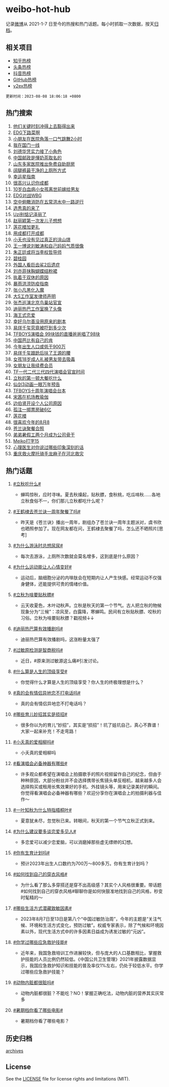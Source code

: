 # weibo-hot-hub

记录[微博](https://www.weibo.com)从 2021-1-7 日至今的热搜和热门话题。每小时抓取一次数据，按天[归档](archives)。

## 相关项目

- [知乎热榜](https://github.com/lonnyzhang423/zhihu-hot-hub)
- [头条热榜](https://github.com/lonnyzhang423/toutiao-hot-hub)
- [抖音热榜](https://github.com/lonnyzhang423/douyin-hot-hub)
- [GitHub热榜](https://github.com/lonnyzhang423/github-hot-hub)
- [v2ex热榜](https://github.com/lonnyzhang423/v2ex-hot-hub)


`更新时间：2023-08-08 18:06:18 +0800`

## 热门搜索

1. [他们关键时刻冲得上去豁得出来](https://m.weibo.cn/search?containerid=100103type%3D1%26t%3D10%26q%3D%23%E4%BB%96%E4%BB%AC%E5%85%B3%E9%94%AE%E6%97%B6%E5%88%BB%E5%86%B2%E5%BE%97%E4%B8%8A%E5%8E%BB%E8%B1%81%E5%BE%97%E5%87%BA%E6%9D%A5%23&stream_entry_id=51&isnewpage=1&extparam=seat%3D1%26stream_entry_id%3D51%26dgr%3D0%26pos%3D0%26c_type%3D51%26filter_type%3Drealtimehot%26cate%3D10103%26display_time%3D1691489178%26pre_seqid%3D169148917800701209883&luicode=10000011&lfid=106003type%253D25%2526t%253D3%2526disable_hot%253D1%2526filter_type%253Drealtimehot)
1. [EDG下路菜啊](https://m.weibo.cn/search?containerid=100103type%3D1%26t%3D10%26q%3DEDG%E4%B8%8B%E8%B7%AF%E8%8F%9C%E5%95%8A&stream_entry_id=31&isnewpage=1&extparam=seat%3D1%26cate%3D5001%26band_rank%3D1%26pos%3D0%26realpos%3D1%26lcate%3D5001%26c_type%3D31%26stream_entry_id%3D31%26flag%3D1%26q%3DEDG%25E4%25B8%258B%25E8%25B7%25AF%25E8%258F%259C%25E5%2595%258A%26dgr%3D0%26filter_type%3Drealtimehot%26display_time%3D1691489178%26pre_seqid%3D169148917800701209883&luicode=10000011&lfid=106003type%253D25%2526t%253D3%2526disable_hot%253D1%2526filter_type%253Drealtimehot)
1. [小朋友在医院角落一口气跳舞2小时](https://m.weibo.cn/search?containerid=100103type%3D1%26t%3D10%26q%3D%23%E5%B0%8F%E6%9C%8B%E5%8F%8B%E5%9C%A8%E5%8C%BB%E9%99%A2%E8%A7%92%E8%90%BD%E4%B8%80%E5%8F%A3%E6%B0%94%E8%B7%B3%E8%88%9E2%E5%B0%8F%E6%97%B6%23&stream_entry_id=31&isnewpage=1&extparam=seat%3D1%26cate%3D5001%26band_rank%3D2%26pos%3D1%26realpos%3D2%26lcate%3D5001%26c_type%3D31%26stream_entry_id%3D31%26flag%3D32768%26q%3D%2523%25E5%25B0%258F%25E6%259C%258B%25E5%258F%258B%25E5%259C%25A8%25E5%258C%25BB%25E9%2599%25A2%25E8%25A7%2592%25E8%2590%25BD%25E4%25B8%2580%25E5%258F%25A3%25E6%25B0%2594%25E8%25B7%25B3%25E8%2588%259E2%25E5%25B0%258F%25E6%2597%25B6%2523%26dgr%3D0%26filter_type%3Drealtimehot%26display_time%3D1691489178%26pre_seqid%3D169148917800701209883&luicode=10000011&lfid=106003type%253D25%2526t%253D3%2526disable_hot%253D1%2526filter_type%253Drealtimehot)
1. [我在国门一线](https://m.weibo.cn/search?containerid=100103type%3D1%26t%3D10%26q%3D%23%E6%88%91%E5%9C%A8%E5%9B%BD%E9%97%A8%E4%B8%80%E7%BA%BF%23&stream_entry_id=31&isnewpage=1&extparam=seat%3D1%26cate%3D5001%26band_rank%3D3%26pos%3D2%26realpos%3D3%26lcate%3D5001%26c_type%3D31%26stream_entry_id%3D31%26flag%3D1%26q%3D%2523%25E6%2588%2591%25E5%259C%25A8%25E5%259B%25BD%25E9%2597%25A8%25E4%25B8%2580%25E7%25BA%25BF%2523%26dgr%3D0%26filter_type%3Drealtimehot%26display_time%3D1691489178%26pre_seqid%3D169148917800701209883&luicode=10000011&lfid=106003type%253D25%2526t%253D3%2526disable_hot%253D1%2526filter_type%253Drealtimehot)
1. [刘德华凭实力接了小角色](https://m.weibo.cn/search?containerid=100103type%3D1%26t%3D10%26q%3D%23%E5%88%98%E5%BE%B7%E5%8D%8E%E5%87%AD%E5%AE%9E%E5%8A%9B%E6%8E%A5%E4%BA%86%E5%B0%8F%E8%A7%92%E8%89%B2%23&stream_entry_id=31&isnewpage=1&extparam=seat%3D1%26cate%3D5001%26band_rank%3D4%26pos%3D3%26is_ad_pos%3D1%26lcate%3D5001%26adid%3D198670%26stream_entry_id%3D31%26q%3D%2523%25E5%2588%2598%25E5%25BE%25B7%25E5%258D%258E%25E5%2587%25AD%25E5%25AE%259E%25E5%258A%259B%25E6%258E%25A5%25E4%25BA%2586%25E5%25B0%258F%25E8%25A7%2592%25E8%2589%25B2%2523%26dgr%3D0%26c_type%3D31%26filter_type%3Drealtimehot%26topic_ad%3D1%26display_time%3D1691489178%26pre_seqid%3D169148917800701209883&luicode=10000011&lfid=106003type%253D25%2526t%253D3%2526disable_hot%253D1%2526filter_type%253Drealtimehot)
1. [中国邮政是懂奶茶取名的](https://m.weibo.cn/search?containerid=100103type%3D1%26t%3D10%26q%3D%E4%B8%AD%E5%9B%BD%E9%82%AE%E6%94%BF%E6%98%AF%E6%87%82%E5%A5%B6%E8%8C%B6%E5%8F%96%E5%90%8D%E7%9A%84&stream_entry_id=31&isnewpage=1&extparam=seat%3D1%26cate%3D5001%26band_rank%3D4%26pos%3D4%26realpos%3D4%26lcate%3D5001%26c_type%3D31%26stream_entry_id%3D31%26flag%3D0%26q%3D%25E4%25B8%25AD%25E5%259B%25BD%25E9%2582%25AE%25E6%2594%25BF%25E6%2598%25AF%25E6%2587%2582%25E5%25A5%25B6%25E8%258C%25B6%25E5%258F%2596%25E5%2590%258D%25E7%259A%2584%26dgr%3D0%26filter_type%3Drealtimehot%26display_time%3D1691489178%26pre_seqid%3D169148917800701209883&luicode=10000011&lfid=106003type%253D25%2526t%253D3%2526disable_hot%253D1%2526filter_type%253Drealtimehot)
1. [山东多家医院推出免费自助厨房](https://m.weibo.cn/search?containerid=100103type%3D1%26t%3D10%26q%3D%23%E5%B1%B1%E4%B8%9C%E5%A4%9A%E5%AE%B6%E5%8C%BB%E9%99%A2%E6%8E%A8%E5%87%BA%E5%85%8D%E8%B4%B9%E8%87%AA%E5%8A%A9%E5%8E%A8%E6%88%BF%23&stream_entry_id=31&isnewpage=1&extparam=seat%3D1%26cate%3D5001%26band_rank%3D5%26pos%3D5%26realpos%3D5%26lcate%3D5001%26c_type%3D31%26stream_entry_id%3D31%26flag%3D32768%26q%3D%2523%25E5%25B1%25B1%25E4%25B8%259C%25E5%25A4%259A%25E5%25AE%25B6%25E5%258C%25BB%25E9%2599%25A2%25E6%258E%25A8%25E5%2587%25BA%25E5%2585%258D%25E8%25B4%25B9%25E8%2587%25AA%25E5%258A%25A9%25E5%258E%25A8%25E6%2588%25BF%2523%26dgr%3D0%26filter_type%3Drealtimehot%26display_time%3D1691489178%26pre_seqid%3D169148917800701209883&luicode=10000011&lfid=106003type%253D25%2526t%253D3%2526disable_hot%253D1%2526filter_type%253Drealtimehot)
1. [阔腿裤最干净的上厕所方式](https://m.weibo.cn/search?containerid=100103type%3D1%26t%3D10%26q%3D%23%E9%98%94%E8%85%BF%E8%A3%A4%E6%9C%80%E5%B9%B2%E5%87%80%E7%9A%84%E4%B8%8A%E5%8E%95%E6%89%80%E6%96%B9%E5%BC%8F%23&stream_entry_id=31&isnewpage=1&extparam=seat%3D1%26cate%3D5001%26band_rank%3D6%26pos%3D6%26realpos%3D6%26lcate%3D5001%26c_type%3D31%26stream_entry_id%3D31%26flag%3D0%26q%3D%2523%25E9%2598%2594%25E8%2585%25BF%25E8%25A3%25A4%25E6%259C%2580%25E5%25B9%25B2%25E5%2587%2580%25E7%259A%2584%25E4%25B8%258A%25E5%258E%2595%25E6%2589%2580%25E6%2596%25B9%25E5%25BC%258F%2523%26dgr%3D0%26filter_type%3Drealtimehot%26display_time%3D1691489178%26pre_seqid%3D169148917800701209883&luicode=10000011&lfid=106003type%253D25%2526t%253D3%2526disable_hot%253D1%2526filter_type%253Drealtimehot)
1. [幸运星指南](https://m.weibo.cn/search?containerid=100103type%3D1%26t%3D10%26q%3D%23%E5%B9%B8%E8%BF%90%E6%98%9F%E6%8C%87%E5%8D%97%23&stream_entry_id=31&isnewpage=1&extparam=seat%3D1%26cate%3D5001%26band_rank%3D7%26pos%3D7%26is_ad_pos%3D1%26lcate%3D5001%26adid%3D198725%26q%3D%2523%25E5%25B9%25B8%25E8%25BF%2590%25E6%2598%259F%25E6%258C%2587%25E5%258D%2597%2523%26dgr%3D0%26c_type%3D31%26filter_type%3Drealtimehot%26stream_entry_id%3D31%26display_time%3D1691489178%26pre_seqid%3D169148917800701209883&luicode=10000011&lfid=106003type%253D25%2526t%253D3%2526disable_hot%253D1%2526filter_type%253Drealtimehot)
1. [很高兴认识你成都](https://m.weibo.cn/search?containerid=100103type%3D1%26t%3D10%26q%3D%23%E5%BE%88%E9%AB%98%E5%85%B4%E8%AE%A4%E8%AF%86%E4%BD%A0%E6%88%90%E9%83%BD%23&stream_entry_id=31&isnewpage=1&extparam=seat%3D1%26cate%3D5001%26band_rank%3D7%26pos%3D8%26realpos%3D7%26lcate%3D5001%26c_type%3D31%26stream_entry_id%3D31%26flag%3D32768%26q%3D%2523%25E5%25BE%2588%25E9%25AB%2598%25E5%2585%25B4%25E8%25AE%25A4%25E8%25AF%2586%25E4%25BD%25A0%25E6%2588%2590%25E9%2583%25BD%2523%26dgr%3D0%26filter_type%3Drealtimehot%26display_time%3D1691489178%26pre_seqid%3D169148917800701209883&luicode=10000011&lfid=106003type%253D25%2526t%253D3%2526disable_hot%253D1%2526filter_type%253Drealtimehot)
1. [10岁白血病小女孩离世前嫁给男友](https://m.weibo.cn/search?containerid=100103type%3D1%26t%3D10%26q%3D%2310%E5%B2%81%E7%99%BD%E8%A1%80%E7%97%85%E5%B0%8F%E5%A5%B3%E5%AD%A9%E7%A6%BB%E4%B8%96%E5%89%8D%E5%AB%81%E7%BB%99%E7%94%B7%E5%8F%8B%23&stream_entry_id=31&isnewpage=1&extparam=seat%3D1%26cate%3D5001%26band_rank%3D8%26pos%3D9%26realpos%3D8%26lcate%3D5001%26c_type%3D31%26stream_entry_id%3D31%26flag%3D1%26q%3D%252310%25E5%25B2%2581%25E7%2599%25BD%25E8%25A1%2580%25E7%2597%2585%25E5%25B0%258F%25E5%25A5%25B3%25E5%25AD%25A9%25E7%25A6%25BB%25E4%25B8%2596%25E5%2589%258D%25E5%25AB%2581%25E7%25BB%2599%25E7%2594%25B7%25E5%258F%258B%2523%26dgr%3D0%26filter_type%3Drealtimehot%26display_time%3D1691489178%26pre_seqid%3D169148917800701209883&luicode=10000011&lfid=106003type%253D25%2526t%253D3%2526disable_hot%253D1%2526filter_type%253Drealtimehot)
1. [EDG对战WBG](https://m.weibo.cn/search?containerid=100103type%3D1%26t%3D10%26q%3D%23EDG%E5%AF%B9%E6%88%98WBG%23&stream_entry_id=31&isnewpage=1&extparam=seat%3D1%26cate%3D5001%26band_rank%3D9%26pos%3D10%26realpos%3D9%26lcate%3D5001%26c_type%3D31%26stream_entry_id%3D31%26flag%3D1%26q%3D%2523EDG%25E5%25AF%25B9%25E6%2588%2598WBG%2523%26dgr%3D0%26filter_type%3Drealtimehot%26display_time%3D1691489178%26pre_seqid%3D169148917800701209883&luicode=10000011&lfid=106003type%253D25%2526t%253D3%2526disable_hot%253D1%2526filter_type%253Drealtimehot)
1. [空中俯瞰消防在五常洪水中一路逆行](https://m.weibo.cn/search?containerid=100103type%3D1%26t%3D10%26q%3D%23%E7%A9%BA%E4%B8%AD%E4%BF%AF%E7%9E%B0%E6%B6%88%E9%98%B2%E5%9C%A8%E4%BA%94%E5%B8%B8%E6%B4%AA%E6%B0%B4%E4%B8%AD%E4%B8%80%E8%B7%AF%E9%80%86%E8%A1%8C%23&stream_entry_id=31&isnewpage=1&extparam=seat%3D1%26cate%3D5001%26band_rank%3D10%26pos%3D11%26realpos%3D10%26lcate%3D5001%26c_type%3D31%26stream_entry_id%3D31%26flag%3D32768%26q%3D%2523%25E7%25A9%25BA%25E4%25B8%25AD%25E4%25BF%25AF%25E7%259E%25B0%25E6%25B6%2588%25E9%2598%25B2%25E5%259C%25A8%25E4%25BA%2594%25E5%25B8%25B8%25E6%25B4%25AA%25E6%25B0%25B4%25E4%25B8%25AD%25E4%25B8%2580%25E8%25B7%25AF%25E9%2580%2586%25E8%25A1%258C%2523%26dgr%3D0%26filter_type%3Drealtimehot%26display_time%3D1691489178%26pre_seqid%3D169148917800701209883&luicode=10000011&lfid=106003type%253D25%2526t%253D3%2526disable_hot%253D1%2526filter_type%253Drealtimehot)
1. [选秀真的来了](https://m.weibo.cn/search?containerid=100103type%3D1%26t%3D10%26q%3D%23%E9%80%89%E7%A7%80%E7%9C%9F%E7%9A%84%E6%9D%A5%E4%BA%86%23&stream_entry_id=31&isnewpage=1&extparam=seat%3D1%26cate%3D5001%26band_rank%3D11%26pos%3D12%26realpos%3D11%26lcate%3D5001%26c_type%3D31%26stream_entry_id%3D31%26flag%3D2%26q%3D%2523%25E9%2580%2589%25E7%25A7%2580%25E7%259C%259F%25E7%259A%2584%25E6%259D%25A5%25E4%25BA%2586%2523%26dgr%3D0%26filter_type%3Drealtimehot%26display_time%3D1691489178%26pre_seqid%3D169148917800701209883&luicode=10000011&lfid=106003type%253D25%2526t%253D3%2526disable_hot%253D1%2526filter_type%253Drealtimehot)
1. [Uzi别惦记泽丽了](https://m.weibo.cn/search?containerid=100103type%3D1%26t%3D10%26q%3DUzi%E5%88%AB%E6%83%A6%E8%AE%B0%E6%B3%BD%E4%B8%BD%E4%BA%86&stream_entry_id=31&isnewpage=1&extparam=seat%3D1%26cate%3D5001%26band_rank%3D12%26pos%3D13%26realpos%3D12%26lcate%3D5001%26c_type%3D31%26stream_entry_id%3D31%26flag%3D1%26q%3DUzi%25E5%2588%25AB%25E6%2583%25A6%25E8%25AE%25B0%25E6%25B3%25BD%25E4%25B8%25BD%25E4%25BA%2586%26dgr%3D0%26filter_type%3Drealtimehot%26display_time%3D1691489178%26pre_seqid%3D169148917800701209883&luicode=10000011&lfid=106003type%253D25%2526t%253D3%2526disable_hot%253D1%2526filter_type%253Drealtimehot)
1. [赵丽颖第一次发儿子想想](https://m.weibo.cn/search?containerid=100103type%3D1%26t%3D10%26q%3D%23%E8%B5%B5%E4%B8%BD%E9%A2%96%E7%AC%AC%E4%B8%80%E6%AC%A1%E5%8F%91%E5%84%BF%E5%AD%90%E6%83%B3%E6%83%B3%23&stream_entry_id=31&isnewpage=1&extparam=seat%3D1%26cate%3D5001%26band_rank%3D13%26pos%3D14%26realpos%3D13%26lcate%3D5001%26c_type%3D31%26stream_entry_id%3D31%26flag%3D2%26q%3D%2523%25E8%25B5%25B5%25E4%25B8%25BD%25E9%25A2%2596%25E7%25AC%25AC%25E4%25B8%2580%25E6%25AC%25A1%25E5%258F%2591%25E5%2584%25BF%25E5%25AD%2590%25E6%2583%25B3%25E6%2583%25B3%2523%26dgr%3D0%26filter_type%3Drealtimehot%26display_time%3D1691489178%26pre_seqid%3D169148917800701209883&luicode=10000011&lfid=106003type%253D25%2526t%253D3%2526disable_hot%253D1%2526filter_type%253Drealtimehot)
1. [莲花楼加更礼](https://m.weibo.cn/search?containerid=100103type%3D1%26t%3D10%26q%3D%23%E8%8E%B2%E8%8A%B1%E6%A5%BC%E5%8A%A0%E6%9B%B4%E7%A4%BC%23&stream_entry_id=31&isnewpage=1&extparam=seat%3D1%26cate%3D5001%26band_rank%3D14%26pos%3D15%26realpos%3D14%26lcate%3D5001%26c_type%3D31%26stream_entry_id%3D31%26flag%3D1%26q%3D%2523%25E8%258E%25B2%25E8%258A%25B1%25E6%25A5%25BC%25E5%258A%25A0%25E6%259B%25B4%25E7%25A4%25BC%2523%26dgr%3D0%26filter_type%3Drealtimehot%26display_time%3D1691489178%26pre_seqid%3D169148917800701209883&luicode=10000011&lfid=106003type%253D25%2526t%253D3%2526disable_hot%253D1%2526filter_type%253Drealtimehot)
1. [用成都打开成都](https://m.weibo.cn/search?containerid=100103type%3D1%26t%3D10%26q%3D%23%E7%94%A8%E6%88%90%E9%83%BD%E6%89%93%E5%BC%80%E6%88%90%E9%83%BD%23&stream_entry_id=31&isnewpage=1&extparam=seat%3D1%26cate%3D5001%26band_rank%3D15%26pos%3D16%26realpos%3D15%26lcate%3D5001%26flag%3D0%26adid%3D198784%26q%3D%2523%25E7%2594%25A8%25E6%2588%2590%25E9%2583%25BD%25E6%2589%2593%25E5%25BC%2580%25E6%2588%2590%25E9%2583%25BD%2523%26dgr%3D0%26c_type%3D31%26filter_type%3Drealtimehot%26stream_entry_id%3D31%26display_time%3D1691489178%26pre_seqid%3D169148917800701209883&luicode=10000011&lfid=106003type%253D25%2526t%253D3%2526disable_hot%253D1%2526filter_type%253Drealtimehot)
1. [小夭也没有见过真正的涂山璟](https://m.weibo.cn/search?containerid=100103type%3D1%26t%3D10%26q%3D%23%E5%B0%8F%E5%A4%AD%E4%B9%9F%E6%B2%A1%E6%9C%89%E8%A7%81%E8%BF%87%E7%9C%9F%E6%AD%A3%E7%9A%84%E6%B6%82%E5%B1%B1%E7%92%9F%23&stream_entry_id=31&isnewpage=1&extparam=seat%3D1%26cate%3D5001%26band_rank%3D16%26pos%3D17%26realpos%3D16%26lcate%3D5001%26c_type%3D31%26stream_entry_id%3D31%26flag%3D1%26q%3D%2523%25E5%25B0%258F%25E5%25A4%25AD%25E4%25B9%259F%25E6%25B2%25A1%25E6%259C%2589%25E8%25A7%2581%25E8%25BF%2587%25E7%259C%259F%25E6%25AD%25A3%25E7%259A%2584%25E6%25B6%2582%25E5%25B1%25B1%25E7%2592%259F%2523%26dgr%3D0%26filter_type%3Drealtimehot%26display_time%3D1691489178%26pre_seqid%3D169148917800701209883&luicode=10000011&lfid=106003type%253D25%2526t%253D3%2526disable_hot%253D1%2526filter_type%253Drealtimehot)
1. [王一博说刘敏涛和自己妈妈气质很像](https://m.weibo.cn/search?containerid=100103type%3D1%26t%3D10%26q%3D%23%E7%8E%8B%E4%B8%80%E5%8D%9A%E8%AF%B4%E5%88%98%E6%95%8F%E6%B6%9B%E5%92%8C%E8%87%AA%E5%B7%B1%E5%A6%88%E5%A6%88%E6%B0%94%E8%B4%A8%E5%BE%88%E5%83%8F%23&stream_entry_id=31&isnewpage=1&extparam=seat%3D1%26cate%3D5001%26band_rank%3D17%26pos%3D18%26realpos%3D17%26lcate%3D5001%26c_type%3D31%26stream_entry_id%3D31%26flag%3D1%26q%3D%2523%25E7%258E%258B%25E4%25B8%2580%25E5%258D%259A%25E8%25AF%25B4%25E5%2588%2598%25E6%2595%258F%25E6%25B6%259B%25E5%2592%258C%25E8%2587%25AA%25E5%25B7%25B1%25E5%25A6%2588%25E5%25A6%2588%25E6%25B0%2594%25E8%25B4%25A8%25E5%25BE%2588%25E5%2583%258F%2523%26dgr%3D0%26filter_type%3Drealtimehot%26display_time%3D1691489178%26pre_seqid%3D169148917800701209883&luicode=10000011&lfid=106003type%253D25%2526t%253D3%2526disable_hot%253D1%2526filter_type%253Drealtimehot)
1. [朱正廷或将当李权哲导师](https://m.weibo.cn/search?containerid=100103type%3D1%26t%3D10%26q%3D%23%E6%9C%B1%E6%AD%A3%E5%BB%B7%E6%88%96%E5%B0%86%E5%BD%93%E6%9D%8E%E6%9D%83%E5%93%B2%E5%AF%BC%E5%B8%88%23&stream_entry_id=31&isnewpage=1&extparam=seat%3D1%26cate%3D5001%26band_rank%3D18%26pos%3D19%26realpos%3D18%26lcate%3D5001%26c_type%3D31%26stream_entry_id%3D31%26flag%3D1%26q%3D%2523%25E6%259C%25B1%25E6%25AD%25A3%25E5%25BB%25B7%25E6%2588%2596%25E5%25B0%2586%25E5%25BD%2593%25E6%259D%258E%25E6%259D%2583%25E5%2593%25B2%25E5%25AF%25BC%25E5%25B8%2588%2523%26dgr%3D0%26filter_type%3Drealtimehot%26display_time%3D1691489178%26pre_seqid%3D169148917800701209883&luicode=10000011&lfid=106003type%253D25%2526t%253D3%2526disable_hot%253D1%2526filter_type%253Drealtimehot)
1. [碧桂园](https://m.weibo.cn/search?containerid=100103type%3D1%26t%3D10%26q%3D%23%E7%A2%A7%E6%A1%82%E5%9B%AD%23&stream_entry_id=31&isnewpage=1&extparam=seat%3D1%26cate%3D5001%26band_rank%3D19%26pos%3D20%26realpos%3D19%26lcate%3D5001%26c_type%3D31%26stream_entry_id%3D31%26flag%3D0%26q%3D%2523%25E7%25A2%25A7%25E6%25A1%2582%25E5%259B%25AD%2523%26dgr%3D0%26filter_type%3Drealtimehot%26display_time%3D1691489178%26pre_seqid%3D169148917800701209883&luicode=10000011&lfid=106003type%253D25%2526t%253D3%2526disable_hot%253D1%2526filter_type%253Drealtimehot)
1. [外国人看巨齿鲨2后遗症](https://m.weibo.cn/search?containerid=100103type%3D1%26t%3D10%26q%3D%23%E5%A4%96%E5%9B%BD%E4%BA%BA%E7%9C%8B%E5%B7%A8%E9%BD%BF%E9%B2%A82%E5%90%8E%E9%81%97%E7%97%87%23&stream_entry_id=31&isnewpage=1&extparam=seat%3D1%26cate%3D5001%26band_rank%3D20%26pos%3D21%26realpos%3D20%26lcate%3D5001%26c_type%3D31%26stream_entry_id%3D31%26flag%3D0%26q%3D%2523%25E5%25A4%2596%25E5%259B%25BD%25E4%25BA%25BA%25E7%259C%258B%25E5%25B7%25A8%25E9%25BD%25BF%25E9%25B2%25A82%25E5%2590%258E%25E9%2581%2597%25E7%2597%2587%2523%26dgr%3D0%26filter_type%3Drealtimehot%26display_time%3D1691489178%26pre_seqid%3D169148917800701209883&luicode=10000011&lfid=106003type%253D25%2526t%253D3%2526disable_hot%253D1%2526filter_type%253Drealtimehot)
1. [刘亦菲抹胸蝴蝶结粉裙](https://m.weibo.cn/search?containerid=100103type%3D1%26t%3D10%26q%3D%23%E5%88%98%E4%BA%A6%E8%8F%B2%E6%8A%B9%E8%83%B8%E8%9D%B4%E8%9D%B6%E7%BB%93%E7%B2%89%E8%A3%99%23&stream_entry_id=31&isnewpage=1&extparam=seat%3D1%26cate%3D5001%26band_rank%3D21%26pos%3D22%26realpos%3D21%26lcate%3D5001%26c_type%3D31%26stream_entry_id%3D31%26flag%3D1%26q%3D%2523%25E5%2588%2598%25E4%25BA%25A6%25E8%258F%25B2%25E6%258A%25B9%25E8%2583%25B8%25E8%259D%25B4%25E8%259D%25B6%25E7%25BB%2593%25E7%25B2%2589%25E8%25A3%2599%2523%26dgr%3D0%26filter_type%3Drealtimehot%26display_time%3D1691489178%26pre_seqid%3D169148917800701209883&luicode=10000011&lfid=106003type%253D25%2526t%253D3%2526disable_hot%253D1%2526filter_type%253Drealtimehot)
1. [执着于双休的原因](https://m.weibo.cn/search?containerid=100103type%3D1%26t%3D10%26q%3D%E6%89%A7%E7%9D%80%E4%BA%8E%E5%8F%8C%E4%BC%91%E7%9A%84%E5%8E%9F%E5%9B%A0&stream_entry_id=31&isnewpage=1&extparam=seat%3D1%26cate%3D5001%26band_rank%3D22%26pos%3D23%26realpos%3D22%26lcate%3D5001%26c_type%3D31%26stream_entry_id%3D31%26flag%3D0%26q%3D%25E6%2589%25A7%25E7%259D%2580%25E4%25BA%258E%25E5%258F%258C%25E4%25BC%2591%25E7%259A%2584%25E5%258E%259F%25E5%259B%25A0%26dgr%3D0%26filter_type%3Drealtimehot%26display_time%3D1691489178%26pre_seqid%3D169148917800701209883&luicode=10000011&lfid=106003type%253D25%2526t%253D3%2526disable_hot%253D1%2526filter_type%253Drealtimehot)
1. [暴雨洪涝防疫指南](https://m.weibo.cn/search?containerid=100103type%3D1%26t%3D10%26q%3D%23%E6%9A%B4%E9%9B%A8%E6%B4%AA%E6%B6%9D%E9%98%B2%E7%96%AB%E6%8C%87%E5%8D%97%23&stream_entry_id=31&isnewpage=1&extparam=seat%3D1%26cate%3D5001%26band_rank%3D23%26pos%3D24%26realpos%3D23%26lcate%3D5001%26c_type%3D31%26stream_entry_id%3D31%26flag%3D0%26q%3D%2523%25E6%259A%25B4%25E9%259B%25A8%25E6%25B4%25AA%25E6%25B6%259D%25E9%2598%25B2%25E7%2596%25AB%25E6%258C%2587%25E5%258D%2597%2523%26dgr%3D0%26filter_type%3Drealtimehot%26display_time%3D1691489178%26pre_seqid%3D169148917800701209883&luicode=10000011&lfid=106003type%253D25%2526t%253D3%2526disable_hot%253D1%2526filter_type%253Drealtimehot)
1. [张小凡黑化入魔](https://m.weibo.cn/search?containerid=100103type%3D1%26t%3D10%26q%3D%23%E5%BC%A0%E5%B0%8F%E5%87%A1%E9%BB%91%E5%8C%96%E5%85%A5%E9%AD%94%23&stream_entry_id=31&isnewpage=1&extparam=seat%3D1%26cate%3D5001%26band_rank%3D24%26pos%3D25%26realpos%3D24%26lcate%3D5001%26c_type%3D31%26stream_entry_id%3D31%26flag%3D1%26q%3D%2523%25E5%25BC%25A0%25E5%25B0%258F%25E5%2587%25A1%25E9%25BB%2591%25E5%258C%2596%25E5%2585%25A5%25E9%25AD%2594%2523%26dgr%3D0%26filter_type%3Drealtimehot%26display_time%3D1691489178%26pre_seqid%3D169148917800701209883&luicode=10000011&lfid=106003type%253D25%2526t%253D3%2526disable_hot%253D1%2526filter_type%253Drealtimehot)
1. [大S工作室发律师声明](https://m.weibo.cn/search?containerid=100103type%3D1%26t%3D10%26q%3D%23%E5%A4%A7S%E5%B7%A5%E4%BD%9C%E5%AE%A4%E5%8F%91%E5%BE%8B%E5%B8%88%E5%A3%B0%E6%98%8E%23&stream_entry_id=31&isnewpage=1&extparam=seat%3D1%26cate%3D5001%26band_rank%3D25%26pos%3D26%26realpos%3D25%26lcate%3D5001%26c_type%3D31%26stream_entry_id%3D31%26flag%3D0%26q%3D%2523%25E5%25A4%25A7S%25E5%25B7%25A5%25E4%25BD%259C%25E5%25AE%25A4%25E5%258F%2591%25E5%25BE%258B%25E5%25B8%2588%25E5%25A3%25B0%25E6%2598%258E%2523%26dgr%3D0%26filter_type%3Drealtimehot%26display_time%3D1691489178%26pre_seqid%3D169148917800701209883&luicode=10000011&lfid=106003type%253D25%2526t%253D3%2526disable_hot%253D1%2526filter_type%253Drealtimehot)
1. [张杰巡演北京鸟巢站官宣](https://m.weibo.cn/search?containerid=100103type%3D1%26t%3D10%26q%3D%23%E5%BC%A0%E6%9D%B0%E5%B7%A1%E6%BC%94%E5%8C%97%E4%BA%AC%E9%B8%9F%E5%B7%A2%E7%AB%99%E5%AE%98%E5%AE%A3%23&stream_entry_id=31&isnewpage=1&extparam=seat%3D1%26cate%3D5001%26band_rank%3D26%26pos%3D27%26realpos%3D26%26lcate%3D5001%26c_type%3D31%26stream_entry_id%3D31%26flag%3D1%26q%3D%2523%25E5%25BC%25A0%25E6%259D%25B0%25E5%25B7%25A1%25E6%25BC%2594%25E5%258C%2597%25E4%25BA%25AC%25E9%25B8%259F%25E5%25B7%25A2%25E7%25AB%2599%25E5%25AE%2598%25E5%25AE%25A3%2523%26dgr%3D0%26filter_type%3Drealtimehot%26display_time%3D1691489178%26pre_seqid%3D169148917800701209883&luicode=10000011&lfid=106003type%253D25%2526t%253D3%2526disable_hot%253D1%2526filter_type%253Drealtimehot)
1. [迪丽热巴工作室换了头像](https://m.weibo.cn/search?containerid=100103type%3D1%26t%3D10%26q%3D%23%E8%BF%AA%E4%B8%BD%E7%83%AD%E5%B7%B4%E5%B7%A5%E4%BD%9C%E5%AE%A4%E6%8D%A2%E4%BA%86%E5%A4%B4%E5%83%8F%23&stream_entry_id=31&isnewpage=1&extparam=seat%3D1%26cate%3D5001%26band_rank%3D27%26pos%3D28%26realpos%3D27%26lcate%3D5001%26c_type%3D31%26stream_entry_id%3D31%26flag%3D0%26q%3D%2523%25E8%25BF%25AA%25E4%25B8%25BD%25E7%2583%25AD%25E5%25B7%25B4%25E5%25B7%25A5%25E4%25BD%259C%25E5%25AE%25A4%25E6%258D%25A2%25E4%25BA%2586%25E5%25A4%25B4%25E5%2583%258F%2523%26dgr%3D0%26filter_type%3Drealtimehot%26display_time%3D1691489178%26pre_seqid%3D169148917800701209883&luicode=10000011&lfid=106003type%253D25%2526t%253D3%2526disable_hot%253D1%2526filter_type%253Drealtimehot)
1. [海王式恋爱](https://m.weibo.cn/search?containerid=100103type%3D1%26t%3D10%26q%3D%E6%B5%B7%E7%8E%8B%E5%BC%8F%E6%81%8B%E7%88%B1&stream_entry_id=31&isnewpage=1&extparam=seat%3D1%26cate%3D5001%26band_rank%3D28%26pos%3D29%26realpos%3D28%26lcate%3D5001%26c_type%3D31%26stream_entry_id%3D31%26flag%3D1%26q%3D%25E6%25B5%25B7%25E7%258E%258B%25E5%25BC%258F%25E6%2581%258B%25E7%2588%25B1%26dgr%3D0%26filter_type%3Drealtimehot%26display_time%3D1691489178%26pre_seqid%3D169148917800701209883&luicode=10000011&lfid=106003type%253D25%2526t%253D3%2526disable_hot%253D1%2526filter_type%253Drealtimehot)
1. [幸好乌尔善没用原来的剧本](https://m.weibo.cn/search?containerid=100103type%3D1%26t%3D10%26q%3D%E5%B9%B8%E5%A5%BD%E4%B9%8C%E5%B0%94%E5%96%84%E6%B2%A1%E7%94%A8%E5%8E%9F%E6%9D%A5%E7%9A%84%E5%89%A7%E6%9C%AC&stream_entry_id=31&isnewpage=1&extparam=seat%3D1%26cate%3D5001%26band_rank%3D29%26pos%3D30%26realpos%3D29%26lcate%3D5001%26c_type%3D31%26stream_entry_id%3D31%26flag%3D0%26q%3D%25E5%25B9%25B8%25E5%25A5%25BD%25E4%25B9%258C%25E5%25B0%2594%25E5%2596%2584%25E6%25B2%25A1%25E7%2594%25A8%25E5%258E%259F%25E6%259D%25A5%25E7%259A%2584%25E5%2589%25A7%25E6%259C%25AC%26dgr%3D0%26filter_type%3Drealtimehot%26display_time%3D1691489178%26pre_seqid%3D169148917800701209883&luicode=10000011&lfid=106003type%253D25%2526t%253D3%2526disable_hot%253D1%2526filter_type%253Drealtimehot)
1. [易烊千玺究竟被吓到多少次](https://m.weibo.cn/search?containerid=100103type%3D1%26t%3D10%26q%3D%23%E6%98%93%E7%83%8A%E5%8D%83%E7%8E%BA%E7%A9%B6%E7%AB%9F%E8%A2%AB%E5%90%93%E5%88%B0%E5%A4%9A%E5%B0%91%E6%AC%A1%23&stream_entry_id=31&isnewpage=1&extparam=seat%3D1%26cate%3D5001%26band_rank%3D30%26pos%3D31%26realpos%3D30%26lcate%3D5001%26c_type%3D31%26stream_entry_id%3D31%26flag%3D0%26q%3D%2523%25E6%2598%2593%25E7%2583%258A%25E5%258D%2583%25E7%258E%25BA%25E7%25A9%25B6%25E7%25AB%259F%25E8%25A2%25AB%25E5%2590%2593%25E5%2588%25B0%25E5%25A4%259A%25E5%25B0%2591%25E6%25AC%25A1%2523%26dgr%3D0%26filter_type%3Drealtimehot%26display_time%3D1691489178%26pre_seqid%3D169148917800701209883&luicode=10000011&lfid=106003type%253D25%2526t%253D3%2526disable_hot%253D1%2526filter_type%253Drealtimehot)
1. [TFBOYS演唱会 99块钱的直播爸爸唱了98块](https://m.weibo.cn/search?containerid=100103type%3D1%26t%3D10%26q%3DTFBOYS%E6%BC%94%E5%94%B1%E4%BC%9A+99%E5%9D%97%E9%92%B1%E7%9A%84%E7%9B%B4%E6%92%AD%E7%88%B8%E7%88%B8%E5%94%B1%E4%BA%8698%E5%9D%97&stream_entry_id=31&isnewpage=1&extparam=seat%3D1%26cate%3D5001%26band_rank%3D31%26pos%3D32%26realpos%3D31%26lcate%3D5001%26c_type%3D31%26stream_entry_id%3D31%26flag%3D0%26q%3DTFBOYS%25E6%25BC%2594%25E5%2594%25B1%25E4%25BC%259A%252099%25E5%259D%2597%25E9%2592%25B1%25E7%259A%2584%25E7%259B%25B4%25E6%2592%25AD%25E7%2588%25B8%25E7%2588%25B8%25E5%2594%25B1%25E4%25BA%258698%25E5%259D%2597%26dgr%3D0%26filter_type%3Drealtimehot%26display_time%3D1691489178%26pre_seqid%3D169148917800701209883&luicode=10000011&lfid=106003type%253D25%2526t%253D3%2526disable_hot%253D1%2526filter_type%253Drealtimehot)
1. [中国芭比有自己的肯](https://m.weibo.cn/search?containerid=100103type%3D1%26t%3D10%26q%3D%E4%B8%AD%E5%9B%BD%E8%8A%AD%E6%AF%94%E6%9C%89%E8%87%AA%E5%B7%B1%E7%9A%84%E8%82%AF&stream_entry_id=31&isnewpage=1&extparam=seat%3D1%26cate%3D5001%26band_rank%3D32%26pos%3D33%26realpos%3D32%26lcate%3D5001%26c_type%3D31%26stream_entry_id%3D31%26flag%3D1%26q%3D%25E4%25B8%25AD%25E5%259B%25BD%25E8%258A%25AD%25E6%25AF%2594%25E6%259C%2589%25E8%2587%25AA%25E5%25B7%25B1%25E7%259A%2584%25E8%2582%25AF%26dgr%3D0%26filter_type%3Drealtimehot%26display_time%3D1691489178%26pre_seqid%3D169148917800701209883&luicode=10000011&lfid=106003type%253D25%2526t%253D3%2526disable_hot%253D1%2526filter_type%253Drealtimehot)
1. [今年出生人口或低于900万](https://m.weibo.cn/search?containerid=100103type%3D1%26t%3D10%26q%3D%23%E4%BB%8A%E5%B9%B4%E5%87%BA%E7%94%9F%E4%BA%BA%E5%8F%A3%E6%88%96%E4%BD%8E%E4%BA%8E900%E4%B8%87%23&stream_entry_id=31&isnewpage=1&extparam=seat%3D1%26cate%3D5001%26band_rank%3D33%26pos%3D34%26realpos%3D33%26lcate%3D5001%26c_type%3D31%26stream_entry_id%3D31%26flag%3D0%26q%3D%2523%25E4%25BB%258A%25E5%25B9%25B4%25E5%2587%25BA%25E7%2594%259F%25E4%25BA%25BA%25E5%258F%25A3%25E6%2588%2596%25E4%25BD%258E%25E4%25BA%258E900%25E4%25B8%2587%2523%26dgr%3D0%26filter_type%3Drealtimehot%26display_time%3D1691489178%26pre_seqid%3D169148917800701209883&luicode=10000011&lfid=106003type%253D25%2526t%253D3%2526disable_hot%253D1%2526filter_type%253Drealtimehot)
1. [易烊千玺踉跄后扶了王源的腰](https://m.weibo.cn/search?containerid=100103type%3D1%26t%3D10%26q%3D%23%E6%98%93%E7%83%8A%E5%8D%83%E7%8E%BA%E8%B8%89%E8%B7%84%E5%90%8E%E6%89%B6%E4%BA%86%E7%8E%8B%E6%BA%90%E7%9A%84%E8%85%B0%23&stream_entry_id=31&isnewpage=1&extparam=seat%3D1%26cate%3D5001%26band_rank%3D34%26pos%3D35%26realpos%3D34%26lcate%3D5001%26c_type%3D31%26stream_entry_id%3D31%26flag%3D0%26q%3D%2523%25E6%2598%2593%25E7%2583%258A%25E5%258D%2583%25E7%258E%25BA%25E8%25B8%2589%25E8%25B7%2584%25E5%2590%258E%25E6%2589%25B6%25E4%25BA%2586%25E7%258E%258B%25E6%25BA%2590%25E7%259A%2584%25E8%2585%25B0%2523%26dgr%3D0%26filter_type%3Drealtimehot%26display_time%3D1691489178%26pre_seqid%3D169148917800701209883&luicode=10000011&lfid=106003type%253D25%2526t%253D3%2526disable_hot%253D1%2526filter_type%253Drealtimehot)
1. [女孩18岁成人礼被男友带去吸毒](https://m.weibo.cn/search?containerid=100103type%3D1%26t%3D10%26q%3D%23%E5%A5%B3%E5%AD%A918%E5%B2%81%E6%88%90%E4%BA%BA%E7%A4%BC%E8%A2%AB%E7%94%B7%E5%8F%8B%E5%B8%A6%E5%8E%BB%E5%90%B8%E6%AF%92%23&stream_entry_id=31&isnewpage=1&extparam=seat%3D1%26cate%3D5001%26band_rank%3D35%26pos%3D36%26realpos%3D35%26lcate%3D5001%26c_type%3D31%26stream_entry_id%3D31%26flag%3D0%26q%3D%2523%25E5%25A5%25B3%25E5%25AD%25A918%25E5%25B2%2581%25E6%2588%2590%25E4%25BA%25BA%25E7%25A4%25BC%25E8%25A2%25AB%25E7%2594%25B7%25E5%258F%258B%25E5%25B8%25A6%25E5%258E%25BB%25E5%2590%25B8%25E6%25AF%2592%2523%26dgr%3D0%26filter_type%3Drealtimehot%26display_time%3D1691489178%26pre_seqid%3D169148917800701209883&luicode=10000011&lfid=106003type%253D25%2526t%253D3%2526disable_hot%253D1%2526filter_type%253Drealtimehot)
1. [女朋友让我续费会员](https://m.weibo.cn/search?containerid=100103type%3D1%26t%3D10%26q%3D%23%E5%A5%B3%E6%9C%8B%E5%8F%8B%E8%AE%A9%E6%88%91%E7%BB%AD%E8%B4%B9%E4%BC%9A%E5%91%98%23&stream_entry_id=31&isnewpage=1&extparam=seat%3D1%26cate%3D5001%26band_rank%3D36%26pos%3D37%26realpos%3D36%26lcate%3D5001%26c_type%3D31%26stream_entry_id%3D31%26flag%3D1%26q%3D%2523%25E5%25A5%25B3%25E6%259C%258B%25E5%258F%258B%25E8%25AE%25A9%25E6%2588%2591%25E7%25BB%25AD%25E8%25B4%25B9%25E4%25BC%259A%25E5%2591%2598%2523%26dgr%3D0%26filter_type%3Drealtimehot%26display_time%3D1691489178%26pre_seqid%3D169148917800701209883&luicode=10000011&lfid=106003type%253D25%2526t%253D3%2526disable_hot%253D1%2526filter_type%253Drealtimehot)
1. [TF一代二代三代四代演唱会官宣时间](https://m.weibo.cn/search?containerid=100103type%3D1%26t%3D10%26q%3D%23TF%E4%B8%80%E4%BB%A3%E4%BA%8C%E4%BB%A3%E4%B8%89%E4%BB%A3%E5%9B%9B%E4%BB%A3%E6%BC%94%E5%94%B1%E4%BC%9A%E5%AE%98%E5%AE%A3%E6%97%B6%E9%97%B4%23&stream_entry_id=31&isnewpage=1&extparam=seat%3D1%26cate%3D5001%26band_rank%3D37%26pos%3D38%26realpos%3D37%26lcate%3D5001%26c_type%3D31%26stream_entry_id%3D31%26flag%3D0%26q%3D%2523TF%25E4%25B8%2580%25E4%25BB%25A3%25E4%25BA%258C%25E4%25BB%25A3%25E4%25B8%2589%25E4%25BB%25A3%25E5%259B%259B%25E4%25BB%25A3%25E6%25BC%2594%25E5%2594%25B1%25E4%25BC%259A%25E5%25AE%2598%25E5%25AE%25A3%25E6%2597%25B6%25E9%2597%25B4%2523%26dgr%3D0%26filter_type%3Drealtimehot%26display_time%3D1691489178%26pre_seqid%3D169148917800701209883&luicode=10000011&lfid=106003type%253D25%2526t%253D3%2526disable_hot%253D1%2526filter_type%253Drealtimehot)
1. [立秋的第一顿大餐吃什么](https://m.weibo.cn/search?containerid=100103type%3D1%26t%3D10%26q%3D%23%E7%AB%8B%E7%A7%8B%E7%9A%84%E7%AC%AC%E4%B8%80%E9%A1%BF%E5%A4%A7%E9%A4%90%E5%90%83%E4%BB%80%E4%B9%88%23&stream_entry_id=31&isnewpage=1&extparam=seat%3D1%26cate%3D5001%26band_rank%3D38%26pos%3D39%26realpos%3D38%26lcate%3D5001%26c_type%3D31%26stream_entry_id%3D31%26flag%3D0%26q%3D%2523%25E7%25AB%258B%25E7%25A7%258B%25E7%259A%2584%25E7%25AC%25AC%25E4%25B8%2580%25E9%25A1%25BF%25E5%25A4%25A7%25E9%25A4%2590%25E5%2590%2583%25E4%25BB%2580%25E4%25B9%2588%2523%26dgr%3D0%26filter_type%3Drealtimehot%26display_time%3D1691489178%26pre_seqid%3D169148917800701209883&luicode=10000011&lfid=106003type%253D25%2526t%253D3%2526disable_hot%253D1%2526filter_type%253Drealtimehot)
1. [仙剑3动画一眼万年预告](https://m.weibo.cn/search?containerid=100103type%3D1%26t%3D10%26q%3D%23%E4%BB%99%E5%89%913%E5%8A%A8%E7%94%BB%E4%B8%80%E7%9C%BC%E4%B8%87%E5%B9%B4%E9%A2%84%E5%91%8A%23&stream_entry_id=31&isnewpage=1&extparam=seat%3D1%26cate%3D5001%26band_rank%3D39%26pos%3D40%26realpos%3D39%26lcate%3D5001%26c_type%3D31%26stream_entry_id%3D31%26flag%3D0%26q%3D%2523%25E4%25BB%2599%25E5%2589%25913%25E5%258A%25A8%25E7%2594%25BB%25E4%25B8%2580%25E7%259C%25BC%25E4%25B8%2587%25E5%25B9%25B4%25E9%25A2%2584%25E5%2591%258A%2523%26dgr%3D0%26filter_type%3Drealtimehot%26display_time%3D1691489178%26pre_seqid%3D169148917800701209883&luicode=10000011&lfid=106003type%253D25%2526t%253D3%2526disable_hot%253D1%2526filter_type%253Drealtimehot)
1. [TFBOYS十周年演唱会台本](https://m.weibo.cn/search?containerid=100103type%3D1%26t%3D10%26q%3D%23TFBOYS%E5%8D%81%E5%91%A8%E5%B9%B4%E6%BC%94%E5%94%B1%E4%BC%9A%E5%8F%B0%E6%9C%AC%23&stream_entry_id=31&isnewpage=1&extparam=seat%3D1%26cate%3D5001%26band_rank%3D40%26pos%3D41%26realpos%3D40%26lcate%3D5001%26c_type%3D31%26stream_entry_id%3D31%26flag%3D0%26q%3D%2523TFBOYS%25E5%258D%2581%25E5%2591%25A8%25E5%25B9%25B4%25E6%25BC%2594%25E5%2594%25B1%25E4%25BC%259A%25E5%258F%25B0%25E6%259C%25AC%2523%26dgr%3D0%26filter_type%3Drealtimehot%26display_time%3D1691489178%26pre_seqid%3D169148917800701209883&luicode=10000011&lfid=106003type%253D25%2526t%253D3%2526disable_hot%253D1%2526filter_type%253Drealtimehot)
1. [宋茜在机场教瑜伽](https://m.weibo.cn/search?containerid=100103type%3D1%26t%3D10%26q%3D%23%E5%AE%8B%E8%8C%9C%E5%9C%A8%E6%9C%BA%E5%9C%BA%E6%95%99%E7%91%9C%E4%BC%BD%23&stream_entry_id=31&isnewpage=1&extparam=seat%3D1%26cate%3D5001%26band_rank%3D41%26pos%3D42%26realpos%3D41%26lcate%3D5001%26c_type%3D31%26stream_entry_id%3D31%26flag%3D1%26q%3D%2523%25E5%25AE%258B%25E8%258C%259C%25E5%259C%25A8%25E6%259C%25BA%25E5%259C%25BA%25E6%2595%2599%25E7%2591%259C%25E4%25BC%25BD%2523%26dgr%3D0%26filter_type%3Drealtimehot%26display_time%3D1691489178%26pre_seqid%3D169148917800701209883&luicode=10000011&lfid=106003type%253D25%2526t%253D3%2526disable_hot%253D1%2526filter_type%253Drealtimehot)
1. [边伯贤开设个人公司原因](https://m.weibo.cn/search?containerid=100103type%3D1%26t%3D10%26q%3D%E8%BE%B9%E4%BC%AF%E8%B4%A4%E5%BC%80%E8%AE%BE%E4%B8%AA%E4%BA%BA%E5%85%AC%E5%8F%B8%E5%8E%9F%E5%9B%A0&stream_entry_id=31&isnewpage=1&extparam=seat%3D1%26cate%3D5001%26band_rank%3D42%26pos%3D43%26realpos%3D42%26lcate%3D5001%26c_type%3D31%26stream_entry_id%3D31%26flag%3D1%26q%3D%25E8%25BE%25B9%25E4%25BC%25AF%25E8%25B4%25A4%25E5%25BC%2580%25E8%25AE%25BE%25E4%25B8%25AA%25E4%25BA%25BA%25E5%2585%25AC%25E5%258F%25B8%25E5%258E%259F%25E5%259B%25A0%26dgr%3D0%26filter_type%3Drealtimehot%26display_time%3D1691489178%26pre_seqid%3D169148917800701209883&luicode=10000011&lfid=106003type%253D25%2526t%253D3%2526disable_hot%253D1%2526filter_type%253Drealtimehot)
1. [孤注一掷票房破6亿](https://m.weibo.cn/search?containerid=100103type%3D1%26t%3D10%26q%3D%23%E5%AD%A4%E6%B3%A8%E4%B8%80%E6%8E%B7%E7%A5%A8%E6%88%BF%E7%A0%B46%E4%BA%BF%23&stream_entry_id=31&isnewpage=1&extparam=seat%3D1%26cate%3D5001%26band_rank%3D43%26pos%3D44%26realpos%3D43%26lcate%3D5001%26c_type%3D31%26stream_entry_id%3D31%26flag%3D1%26q%3D%2523%25E5%25AD%25A4%25E6%25B3%25A8%25E4%25B8%2580%25E6%258E%25B7%25E7%25A5%25A8%25E6%2588%25BF%25E7%25A0%25B46%25E4%25BA%25BF%2523%26dgr%3D0%26filter_type%3Drealtimehot%26display_time%3D1691489178%26pre_seqid%3D169148917800701209883&luicode=10000011&lfid=106003type%253D25%2526t%253D3%2526disable_hot%253D1%2526filter_type%253Drealtimehot)
1. [莲花楼](https://m.weibo.cn/search?containerid=100103type%3D1%26t%3D10%26q%3D%E8%8E%B2%E8%8A%B1%E6%A5%BC&stream_entry_id=31&isnewpage=1&extparam=seat%3D1%26cate%3D5001%26band_rank%3D44%26pos%3D45%26realpos%3D44%26lcate%3D5001%26c_type%3D31%26stream_entry_id%3D31%26flag%3D0%26q%3D%25E8%258E%25B2%25E8%258A%25B1%25E6%25A5%25BC%26dgr%3D0%26filter_type%3Drealtimehot%26display_time%3D1691489178%26pre_seqid%3D169148917800701209883&luicode=10000011&lfid=106003type%253D25%2526t%253D3%2526disable_hot%253D1%2526filter_type%253Drealtimehot)
1. [很喜欢今年的8月8](https://m.weibo.cn/search?containerid=100103type%3D1%26t%3D10%26q%3D%23%E5%BE%88%E5%96%9C%E6%AC%A2%E4%BB%8A%E5%B9%B4%E7%9A%848%E6%9C%888%23&stream_entry_id=31&isnewpage=1&extparam=seat%3D1%26cate%3D5001%26band_rank%3D45%26pos%3D46%26realpos%3D45%26lcate%3D5001%26c_type%3D31%26stream_entry_id%3D31%26flag%3D0%26q%3D%2523%25E5%25BE%2588%25E5%2596%259C%25E6%25AC%25A2%25E4%25BB%258A%25E5%25B9%25B4%25E7%259A%25848%25E6%259C%25888%2523%26dgr%3D0%26filter_type%3Drealtimehot%26display_time%3D1691489178%26pre_seqid%3D169148917800701209883&luicode=10000011&lfid=106003type%253D25%2526t%253D3%2526disable_hot%253D1%2526filter_type%253Drealtimehot)
1. [苍兰诀聚餐合照](https://m.weibo.cn/search?containerid=100103type%3D1%26t%3D10%26q%3D%23%E8%8B%8D%E5%85%B0%E8%AF%80%E8%81%9A%E9%A4%90%E5%90%88%E7%85%A7%23&stream_entry_id=31&isnewpage=1&extparam=seat%3D1%26cate%3D5001%26band_rank%3D46%26pos%3D47%26realpos%3D46%26lcate%3D5001%26c_type%3D31%26stream_entry_id%3D31%26flag%3D0%26q%3D%2523%25E8%258B%258D%25E5%2585%25B0%25E8%25AF%2580%25E8%2581%259A%25E9%25A4%2590%25E5%2590%2588%25E7%2585%25A7%2523%26dgr%3D0%26filter_type%3Drealtimehot%26display_time%3D1691489178%26pre_seqid%3D169148917800701209883&luicode=10000011&lfid=106003type%253D25%2526t%253D3%2526disable_hot%253D1%2526filter_type%253Drealtimehot)
1. [弟弟暑假工两个月成为公司骨干](https://m.weibo.cn/search?containerid=100103type%3D1%26t%3D10%26q%3D%23%E5%BC%9F%E5%BC%9F%E6%9A%91%E5%81%87%E5%B7%A5%E4%B8%A4%E4%B8%AA%E6%9C%88%E6%88%90%E4%B8%BA%E5%85%AC%E5%8F%B8%E9%AA%A8%E5%B9%B2%23&stream_entry_id=31&isnewpage=1&extparam=seat%3D1%26cate%3D5001%26band_rank%3D47%26pos%3D48%26realpos%3D47%26lcate%3D5001%26c_type%3D31%26stream_entry_id%3D31%26flag%3D0%26q%3D%2523%25E5%25BC%259F%25E5%25BC%259F%25E6%259A%2591%25E5%2581%2587%25E5%25B7%25A5%25E4%25B8%25A4%25E4%25B8%25AA%25E6%259C%2588%25E6%2588%2590%25E4%25B8%25BA%25E5%2585%25AC%25E5%258F%25B8%25E9%25AA%25A8%25E5%25B9%25B2%2523%26dgr%3D0%26filter_type%3Drealtimehot%26display_time%3D1691489178%26pre_seqid%3D169148917800701209883&luicode=10000011&lfid=106003type%253D25%2526t%253D3%2526disable_hot%253D1%2526filter_type%253Drealtimehot)
1. [Meiko打字15](https://m.weibo.cn/search?containerid=100103type%3D1%26t%3D10%26q%3DMeiko%E6%89%93%E5%AD%9715&stream_entry_id=31&isnewpage=1&extparam=seat%3D1%26cate%3D5001%26band_rank%3D48%26pos%3D49%26realpos%3D48%26lcate%3D5001%26c_type%3D31%26stream_entry_id%3D31%26flag%3D1%26q%3DMeiko%25E6%2589%2593%25E5%25AD%259715%26dgr%3D0%26filter_type%3Drealtimehot%26display_time%3D1691489178%26pre_seqid%3D169148917800701209883&luicode=10000011&lfid=106003type%253D25%2526t%253D3%2526disable_hot%253D1%2526filter_type%253Drealtimehot)
1. [心理医生对你说过哪些印象深刻的话](https://m.weibo.cn/search?containerid=100103type%3D1%26t%3D10%26q%3D%E5%BF%83%E7%90%86%E5%8C%BB%E7%94%9F%E5%AF%B9%E4%BD%A0%E8%AF%B4%E8%BF%87%E5%93%AA%E4%BA%9B%E5%8D%B0%E8%B1%A1%E6%B7%B1%E5%88%BB%E7%9A%84%E8%AF%9D&stream_entry_id=31&isnewpage=1&extparam=seat%3D1%26cate%3D5001%26band_rank%3D49%26pos%3D50%26realpos%3D49%26lcate%3D5001%26c_type%3D31%26stream_entry_id%3D31%26flag%3D1%26q%3D%25E5%25BF%2583%25E7%2590%2586%25E5%258C%25BB%25E7%2594%259F%25E5%25AF%25B9%25E4%25BD%25A0%25E8%25AF%25B4%25E8%25BF%2587%25E5%2593%25AA%25E4%25BA%259B%25E5%258D%25B0%25E8%25B1%25A1%25E6%25B7%25B1%25E5%2588%25BB%25E7%259A%2584%25E8%25AF%259D%26dgr%3D0%26filter_type%3Drealtimehot%26display_time%3D1691489178%26pre_seqid%3D169148917800701209883&luicode=10000011&lfid=106003type%253D25%2526t%253D3%2526disable_hot%253D1%2526filter_type%253Drealtimehot)
1. [重庆救火摩托骑手龙麻子在河北救灾](https://m.weibo.cn/search?containerid=100103type%3D1%26t%3D10%26q%3D%23%E9%87%8D%E5%BA%86%E6%95%91%E7%81%AB%E6%91%A9%E6%89%98%E9%AA%91%E6%89%8B%E9%BE%99%E9%BA%BB%E5%AD%90%E5%9C%A8%E6%B2%B3%E5%8C%97%E6%95%91%E7%81%BE%23&stream_entry_id=31&isnewpage=1&extparam=seat%3D1%26cate%3D5001%26band_rank%3D50%26pos%3D51%26realpos%3D50%26lcate%3D5001%26c_type%3D31%26stream_entry_id%3D31%26flag%3D32768%26q%3D%2523%25E9%2587%258D%25E5%25BA%2586%25E6%2595%2591%25E7%2581%25AB%25E6%2591%25A9%25E6%2589%2598%25E9%25AA%2591%25E6%2589%258B%25E9%25BE%2599%25E9%25BA%25BB%25E5%25AD%2590%25E5%259C%25A8%25E6%25B2%25B3%25E5%258C%2597%25E6%2595%2591%25E7%2581%25BE%2523%26dgr%3D0%26filter_type%3Drealtimehot%26display_time%3D1691489178%26pre_seqid%3D169148917800701209883&luicode=10000011&lfid=106003type%253D25%2526t%253D3%2526disable_hot%253D1%2526filter_type%253Drealtimehot)

## 热门话题

1. [#立秋吃什么#](https://m.weibo.cn/search?containerid=231522type%3D1%26t%3D10%26q%3D%23%E7%AB%8B%E7%A7%8B%E5%90%83%E4%BB%80%E4%B9%88%23&stream_entry_id=128&isnewpage=1&extparam=seat%3D1%26unitid%3D1691458641052%26cate%3D5004%26pos%3D1-0-0%26dgr%3D0%26lcate%3D5004%26c_type%3D128%26display_time%3D1691489178%26pre_seqid%3D1691489178855022669213&luicode=10000011&lfid=231648_-_4)
    - 蝉鸣惊秋，应时寻味。夏去秋燥起，贴秋膘，食秋桃，吃瓜啃秋......各地立秋食俗不一，你们那儿立秋都吃什么呢？

1. [#王鹤棣去苍兰诀一周年聚餐了吗#](https://m.weibo.cn/search?containerid=231522type%3D1%26t%3D10%26q%3D%23%E7%8E%8B%E9%B9%A4%E6%A3%A3%E5%8E%BB%E8%8B%8D%E5%85%B0%E8%AF%80%E4%B8%80%E5%91%A8%E5%B9%B4%E8%81%9A%E9%A4%90%E4%BA%86%E5%90%97%23&stream_entry_id=128&isnewpage=1&extparam=seat%3D1%26unitid%3D1691469186149%26cate%3D5004%26pos%3D1-0-1%26dgr%3D0%26lcate%3D5004%26c_type%3D128%26display_time%3D1691489178%26pre_seqid%3D1691489178855022669213&luicode=10000011&lfid=231648_-_4)
    - 昨天是《苍兰诀》播出一周年，剧组办了苍兰诀一周年主题派对，虞书欣也晒照参加了。现在网友都在问，王鹤棣去聚餐了吗，怎么还不晒照片[思考]

1. [#为什么游泳时总想尿尿#](https://m.weibo.cn/search?containerid=231522type%3D1%26t%3D10%26q%3D%23%E4%B8%BA%E4%BB%80%E4%B9%88%E6%B8%B8%E6%B3%B3%E6%97%B6%E6%80%BB%E6%83%B3%E5%B0%BF%E5%B0%BF%23&stream_entry_id=128&isnewpage=1&extparam=seat%3D1%26unitid%3D1691478188837%26cate%3D5004%26pos%3D1-0-2%26dgr%3D0%26lcate%3D5004%26c_type%3D128%26display_time%3D1691489178%26pre_seqid%3D1691489178855022669213&luicode=10000011&lfid=231648_-_4)
    - 每次去游泳，上厕所次数就会莫名增多，这到底是什么原因？

1. [#为什么运动能让人心情变好#](https://m.weibo.cn/search?containerid=231522type%3D1%26t%3D10%26q%3D%23%E4%B8%BA%E4%BB%80%E4%B9%88%E8%BF%90%E5%8A%A8%E8%83%BD%E8%AE%A9%E4%BA%BA%E5%BF%83%E6%83%85%E5%8F%98%E5%A5%BD%23&stream_entry_id=128&isnewpage=1&extparam=seat%3D1%26unitid%3D1691452340355%26cate%3D5004%26pos%3D1-0-3%26dgr%3D0%26lcate%3D5004%26c_type%3D128%26display_time%3D1691489178%26pre_seqid%3D1691489178855022669213&luicode=10000011&lfid=231648_-_4)
    - 运动后，脑细胞分泌的内啡肽会在短期内让人产生快感。经常运动不仅强身健体，还能提供可贵的情绪价值。

1. [#立秋为啥要贴秋膘#](https://m.weibo.cn/search?containerid=231522type%3D1%26t%3D10%26q%3D%23%E7%AB%8B%E7%A7%8B%E4%B8%BA%E5%95%A5%E8%A6%81%E8%B4%B4%E7%A7%8B%E8%86%98%23&stream_entry_id=128&isnewpage=1&extparam=seat%3D1%26unitid%3D1691466471120%26cate%3D5004%26pos%3D1-0-4%26dgr%3D0%26lcate%3D5004%26c_type%3D128%26display_time%3D1691489178%26pre_seqid%3D1691489178855022669213&luicode=10000011&lfid=231648_-_4)
    - 云天收夏色，木叶动秋声。立秋是秋天的第一个节气。古人把立秋的物候现象分为“三候”：凉风至，白露降，寒蝉鸣。民间有立秋贴秋膘、咬秋的习俗。立秋为啥要贴秋膘？戳视频↓↓

1. [#迪丽热巴算有效播剧吗#](https://m.weibo.cn/search?containerid=231522type%3D1%26t%3D10%26q%3D%23%E8%BF%AA%E4%B8%BD%E7%83%AD%E5%B7%B4%E7%AE%97%E6%9C%89%E6%95%88%E6%92%AD%E5%89%A7%E5%90%97%23&stream_entry_id=128&isnewpage=1&extparam=seat%3D1%26unitid%3D1691465870951%26cate%3D5004%26pos%3D1-0-5%26dgr%3D0%26lcate%3D5004%26c_type%3D128%26display_time%3D1691489178%26pre_seqid%3D1691489178855022669213&luicode=10000011&lfid=231648_-_4)
    - 迪丽热巴算有效播剧吗，这涨粉量太强了 ​​​

1. [#过敏原检测是智商税吗#](https://m.weibo.cn/search?containerid=231522type%3D1%26t%3D10%26q%3D%23%E8%BF%87%E6%95%8F%E5%8E%9F%E6%A3%80%E6%B5%8B%E6%98%AF%E6%99%BA%E5%95%86%E7%A8%8E%E5%90%97%23&stream_entry_id=128&isnewpage=1&extparam=seat%3D1%26unitid%3D1691485105409%26cate%3D5004%26pos%3D1-0-6%26dgr%3D0%26lcate%3D5004%26c_type%3D128%26display_time%3D1691489178%26pre_seqid%3D1691489178855022669213&luicode=10000011&lfid=231648_-_4)
    - 近日，#原来测过敏源这么痛#引发讨论。

1. [#什么算是人生的顶级享受#](https://m.weibo.cn/search?containerid=231522type%3D1%26t%3D10%26q%3D%23%E4%BB%80%E4%B9%88%E7%AE%97%E6%98%AF%E4%BA%BA%E7%94%9F%E7%9A%84%E9%A1%B6%E7%BA%A7%E4%BA%AB%E5%8F%97%23&stream_entry_id=128&isnewpage=1&extparam=seat%3D1%26unitid%3D1691487486501%26cate%3D5004%26pos%3D1-0-7%26dgr%3D0%26lcate%3D5004%26c_type%3D128%26display_time%3D1691489178%26pre_seqid%3D1691489178855022669213&luicode=10000011&lfid=231648_-_4)
    - 你觉得什么才算是人生的顶级享受？你人生的终极理想是什么？

1. [#真的会有情侣异地恋不打电话吗#](https://m.weibo.cn/search?containerid=231522type%3D1%26t%3D10%26q%3D%23%E7%9C%9F%E7%9A%84%E4%BC%9A%E6%9C%89%E6%83%85%E4%BE%A3%E5%BC%82%E5%9C%B0%E6%81%8B%E4%B8%8D%E6%89%93%E7%94%B5%E8%AF%9D%E5%90%97%23&stream_entry_id=128&isnewpage=1&extparam=seat%3D1%26unitid%3D1691486628311%26cate%3D5004%26pos%3D1-0-8%26dgr%3D0%26lcate%3D5004%26c_type%3D128%26display_time%3D1691489178%26pre_seqid%3D1691489178855022669213&luicode=10000011&lfid=231648_-_4)
    - 真的会有情侣异地恋不打电话吗？

1. [#哪些育儿妙招其实是损招#](https://m.weibo.cn/search?containerid=231522type%3D1%26t%3D10%26q%3D%23%E5%93%AA%E4%BA%9B%E8%82%B2%E5%84%BF%E5%A6%99%E6%8B%9B%E5%85%B6%E5%AE%9E%E6%98%AF%E6%8D%9F%E6%8B%9B%23&stream_entry_id=128&isnewpage=1&extparam=seat%3D1%26unitid%3D1691474870268%26cate%3D5004%26pos%3D1-0-9%26dgr%3D0%26lcate%3D5004%26c_type%3D128%26display_time%3D1691489178%26pre_seqid%3D1691489178855022669213&luicode=10000011&lfid=231648_-_4)
    - 很多你以为的育儿“妙招”，其实是“损招”！坑了娃坑自己，真心不靠谱！大家一起来补充！不走弯路！

1. [#小夭真的爱相柳吗#](https://m.weibo.cn/search?containerid=231522type%3D1%26t%3D10%26q%3D%23%E5%B0%8F%E5%A4%AD%E7%9C%9F%E7%9A%84%E7%88%B1%E7%9B%B8%E6%9F%B3%E5%90%97%23&stream_entry_id=128&isnewpage=1&extparam=seat%3D1%26unitid%3D1691470089131%26cate%3D5004%26pos%3D1-0-10%26dgr%3D0%26lcate%3D5004%26c_type%3D128%26display_time%3D1691489178%26pre_seqid%3D1691489178855022669213&luicode=10000011&lfid=231648_-_4)
    - 小夭真的爱相柳吗

1. [#看演唱会必备神器有哪些#](https://m.weibo.cn/search?containerid=231522type%3D1%26t%3D10%26q%3D%23%E7%9C%8B%E6%BC%94%E5%94%B1%E4%BC%9A%E5%BF%85%E5%A4%87%E7%A5%9E%E5%99%A8%E6%9C%89%E5%93%AA%E4%BA%9B%23&stream_entry_id=128&isnewpage=1&extparam=seat%3D1%26unitid%3D1691332625149%26cate%3D5004%26pos%3D1-0-11%26dgr%3D0%26lcate%3D5004%26c_type%3D128%26display_time%3D1691489178%26pre_seqid%3D1691489178855022669213&luicode=10000011&lfid=231648_-_4)
    - 许多观众都希望在演唱会上拍摄歌手的照片视频留作自己的纪念，但由于种种原因，大部分粉丝并不会选择携带长焦镜头单反相机，越来越多人会选择购买或租用长焦效果好的手机、外挂镜头等，用来记录美好的瞬间。
你觉得看演唱会必备神器有哪些？欢迎分享你在演唱会上的拍摄利器与佳作～

1. [#一叶知秋为什么特指梧桐叶#](https://m.weibo.cn/search?containerid=231522type%3D1%26t%3D10%26q%3D%23%E4%B8%80%E5%8F%B6%E7%9F%A5%E7%A7%8B%E4%B8%BA%E4%BB%80%E4%B9%88%E7%89%B9%E6%8C%87%E6%A2%A7%E6%A1%90%E5%8F%B6%23&stream_entry_id=128&isnewpage=1&extparam=seat%3D1%26unitid%3D1691454437935%26cate%3D5004%26pos%3D1-0-12%26dgr%3D0%26lcate%3D5004%26c_type%3D128%26display_time%3D1691489178%26pre_seqid%3D1691489178855022669213&luicode=10000011&lfid=231648_-_4)
    - 夏意犹未尽，忽觉秋已来。转眼间，秋天的第一个节气立秋正式到来。

1. [#为什么建议要多谈恋爱多见人#](https://m.weibo.cn/search?containerid=231522type%3D1%26t%3D10%26q%3D%23%E4%B8%BA%E4%BB%80%E4%B9%88%E5%BB%BA%E8%AE%AE%E8%A6%81%E5%A4%9A%E8%B0%88%E6%81%8B%E7%88%B1%E5%A4%9A%E8%A7%81%E4%BA%BA%23&stream_entry_id=128&isnewpage=1&extparam=seat%3D1%26unitid%3D1691484501365%26cate%3D5004%26pos%3D1-0-13%26dgr%3D0%26lcate%3D5004%26c_type%3D128%26display_time%3D1691489178%26pre_seqid%3D1691489178855022669213&luicode=10000011&lfid=231648_-_4)
    - 多恋爱可以减少恋爱脑，可以消磨掉那些虚无缥缈的幻想。

1. [#你有生育计划吗#](https://m.weibo.cn/search?containerid=231522type%3D1%26t%3D10%26q%3D%23%E4%BD%A0%E6%9C%89%E7%94%9F%E8%82%B2%E8%AE%A1%E5%88%92%E5%90%97%23&stream_entry_id=128&isnewpage=1&extparam=seat%3D1%26unitid%3D1691486637684%26cate%3D5004%26pos%3D1-0-14%26dgr%3D0%26lcate%3D5004%26c_type%3D128%26display_time%3D1691489178%26pre_seqid%3D1691489178855022669213&luicode=10000011&lfid=231648_-_4)
    - 预计2023年出生人口数约为700万～800多万。你有生育计划吗？

1. [#如何找到自己的穿衣风格#](https://m.weibo.cn/search?containerid=231522type%3D1%26t%3D10%26q%3D%23%E5%A6%82%E4%BD%95%E6%89%BE%E5%88%B0%E8%87%AA%E5%B7%B1%E7%9A%84%E7%A9%BF%E8%A1%A3%E9%A3%8E%E6%A0%BC%23&stream_entry_id=128&isnewpage=1&extparam=seat%3D1%26unitid%3D1691401957203%26cate%3D5004%26pos%3D1-0-15%26dgr%3D0%26lcate%3D5004%26c_type%3D128%26display_time%3D1691489178%26pre_seqid%3D1691489178855022669213&luicode=10000011&lfid=231648_-_4)
    - 为什么看了那么多穿搭还是穿不出高级感？其实个人风格很重要。带话题#如何找到自己的穿衣风格#聊聊你是如何快狠准地找到自己的风格，秒变时髦精的～

1. [#哪些生活方式潜藏致敏因素#](https://m.weibo.cn/search?containerid=231522type%3D1%26t%3D10%26q%3D%23%E5%93%AA%E4%BA%9B%E7%94%9F%E6%B4%BB%E6%96%B9%E5%BC%8F%E6%BD%9C%E8%97%8F%E8%87%B4%E6%95%8F%E5%9B%A0%E7%B4%A0%23&stream_entry_id=128&isnewpage=1&extparam=seat%3D1%26unitid%3D1691413098033%26cate%3D5004%26pos%3D1-0-16%26dgr%3D0%26lcate%3D5004%26c_type%3D128%26display_time%3D1691489178%26pre_seqid%3D1691489178855022669213&luicode=10000011&lfid=231648_-_4)
    - 2023年8月7日至13日是第八个“中国过敏防治周”，今年的主题是“关注气候、环境和生活方式变化，预防过敏”。权威专家表示，除了气候和环境因素以外，现代生活方式中的许多因素日益成为诱发过敏的“元凶”。

1. [#你学过哪些应急救护技能#](https://m.weibo.cn/search?containerid=231522type%3D1%26t%3D10%26q%3D%23%E4%BD%A0%E5%AD%A6%E8%BF%87%E5%93%AA%E4%BA%9B%E5%BA%94%E6%80%A5%E6%95%91%E6%8A%A4%E6%8A%80%E8%83%BD%23&stream_entry_id=128&isnewpage=1&extparam=seat%3D1%26unitid%3D1691332343456%26cate%3D5004%26pos%3D1-0-17%26dgr%3D0%26lcate%3D5004%26c_type%3D128%26display_time%3D1691489178%26pre_seqid%3D1691489178855022669213&luicode=10000011&lfid=231648_-_4)
    - 近年来，我国急救培训工作进展较快，但与庞大的人口基数相比，掌握救护技能的人员比例仍然较低。《中国公共卫生管理》2021年披露数据显示，我国应急救护知识和技能的普及率仅1%左右，仍处于较低水平。你学过哪些应急救护技能？

1. [#动物内脏都很脏吗#](https://m.weibo.cn/search?containerid=231522type%3D1%26t%3D10%26q%3D%23%E5%8A%A8%E7%89%A9%E5%86%85%E8%84%8F%E9%83%BD%E5%BE%88%E8%84%8F%E5%90%97%23&stream_entry_id=128&isnewpage=1&extparam=seat%3D1%26unitid%3D1691489041303%26cate%3D5004%26pos%3D1-0-18%26dgr%3D0%26lcate%3D5004%26c_type%3D128%26display_time%3D1691489178%26pre_seqid%3D1691489178855022669213&luicode=10000011&lfid=231648_-_4)
    - 动物内脏都很脏？不能吃？NO！掌握正确吃法，动物内脏的营养其实灰常多

1. [#暑期档你看了哪些电影#](https://m.weibo.cn/search?containerid=231522type%3D1%26t%3D10%26q%3D%23%E6%9A%91%E6%9C%9F%E6%A1%A3%E4%BD%A0%E7%9C%8B%E4%BA%86%E5%93%AA%E4%BA%9B%E7%94%B5%E5%BD%B1%23&stream_entry_id=128&isnewpage=1&extparam=seat%3D1%26unitid%3D1691474002370%26cate%3D5004%26pos%3D1-0-19%26dgr%3D0%26lcate%3D5004%26c_type%3D128%26display_time%3D1691489178%26pre_seqid%3D1691489178855022669213&luicode=10000011&lfid=231648_-_4)
    - 暑期档你看了哪些电影？


## 历史归档

[archives](archives)

## License

See the [LICENSE](LICENSE) file for license rights and limitations (MIT).
